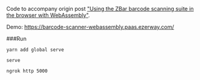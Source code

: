 Code to accompany origin post ["Using the ZBar barcode scanning suite in the browser with WebAssembly"](https://barkeywolf.consulting/posts/barcode-scanner-webassembly/).

Demo: https://barcode-scanner-webassembly.paas.ezerway.com/

###Run

```yarn add global serve```

```serve```

```ngrok http 5000```
